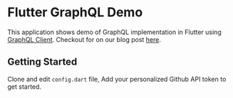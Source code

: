 # Flutter GraphQL Demo

This application shows demo of GraphQL implementation in Flutter using
[GraphQL Client](https://pub.dev/packages/graphql). Checkout for on our blog post [here](https://dev.to/solutelabs/exploring-graphql-with-flutter-4mdp).

## Getting Started

Clone and edit `config.dart` file, Add your personalized Github API token to get started.

